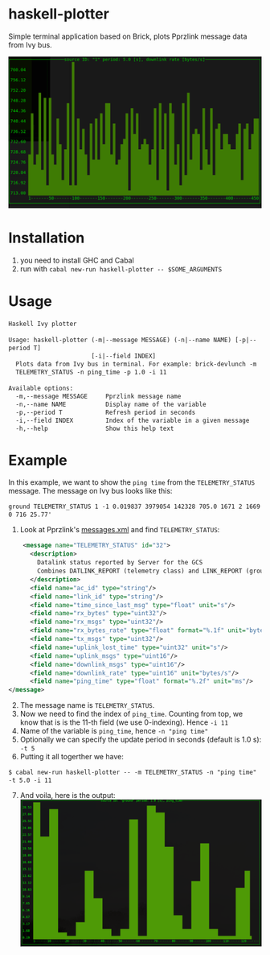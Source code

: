# haskell-plotter
Simple terminal application based on Brick, plots Pprzlink message data from Ivy bus.

![ping_time](./data/brick.png)

# Installation
1. you need to install GHC and Cabal
2. run with `cabal new-run haskell-plotter -- $SOME_ARGUMENTS`


# Usage

```
Haskell Ivy plotter

Usage: haskell-plotter (-m|--message MESSAGE) (-n|--name NAME) [-p|--period T]
                       [-i|--field INDEX]
  Plots data from Ivy bus in terminal. For example: brick-devlunch -m
  TELEMETRY_STATUS -n ping_time -p 1.0 -i 11

Available options:
  -m,--message MESSAGE     Pprzlink message name
  -n,--name NAME           Display name of the variable
  -p,--period T            Refresh period in seconds
  -i,--field INDEX         Index of the variable in a given message
  -h,--help                Show this help text
```

# Example
In this example, we want to show the `ping time` from the `TELEMETRY_STATUS` message. The message on Ivy bus looks like this:
```
ground TELEMETRY_STATUS 1 -1 0.019837 3979054 142328 705.0 1671 2 1669 0 716 25.77'
```

1. Look at Pprzlink's [messages.xml](https://github.com/paparazzi/pprzlink/blob/master/message_definitions/v1.0/messages.xml) and find `TELEMETRY_STATUS`:
```xml
    <message name="TELEMETRY_STATUS" id="32">
      <description>
        Datalink status reported by Server for the GCS
        Combines DATLINK_REPORT (telemetry class) and LINK_REPORT (ground class)
      </description>
      <field name="ac_id" type="string"/>
      <field name="link_id" type="string"/>
      <field name="time_since_last_msg" type="float" unit="s"/>
      <field name="rx_bytes" type="uint32"/>
      <field name="rx_msgs" type="uint32"/>
      <field name="rx_bytes_rate" type="float" format="%.1f" unit="bytes/s"/>
      <field name="tx_msgs" type="uint32"/>
      <field name="uplink_lost_time" type="uint32" unit="s"/>
      <field name="uplink_msgs" type="uint16"/>
      <field name="downlink_msgs" type="uint16"/>
      <field name="downlink_rate" type="uint16" unit="bytes/s"/>
      <field name="ping_time" type="float" format="%.2f" unit="ms"/>
</message>
```

2. The message name is `TELEMETRY_STATUS`.
3. Now we need to find the index of `ping_time`. Counting from top, we know that is is the 11-th field (we use 0-indexing).
Hence `-i 11`
4. Name of the variable is `ping_time`, hence `-n "ping time"`
5. Optionally we can specify the update period in seconds (default is 1.0 s): `-t 5`
6. Putting it all togerther we have: 
```
$ cabal new-run haskell-plotter -- -m TELEMETRY_STATUS -n "ping time" -t 5.0 -i 11
```
7. And voila, here is the output:
![ping_time](./data/example.png)


